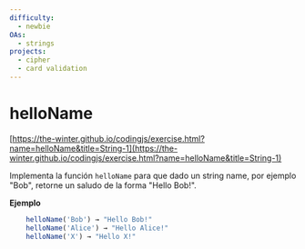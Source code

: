 ```yaml
---
difficulty:
  - newbie
OAs:
  - strings
projects:
  - cipher
  - card validation
---
```


# helloName

[https://the-winter.github.io/codingjs/exercise.html?name=helloName&title=String-1](https://the-winter.github.io/codingjs/exercise.html?name=helloName&title=String-1)

Implementa la función `helloName` para que dado un string name,
por ejemplo "Bob", retorne un saludo de la forma "Hello Bob!".

__Ejemplo__

```js
    helloName('Bob') → "Hello Bob!"
    helloName('Alice') → "Hello Alice!"
    helloName('X') → "Hello X!"
```
